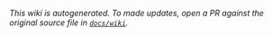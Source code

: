 _This wiki is autogenerated. To made updates, open a PR against the original source file in [`docs/wiki`](https://github.com/Point72/csp-adapter-symphony/tree/main/docs/wiki)._
